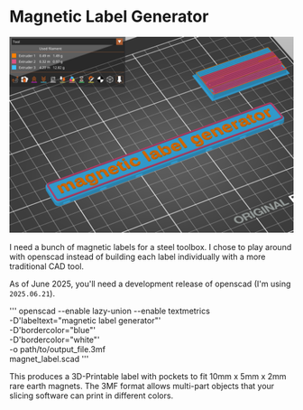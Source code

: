 # Magnetic Label Generator

![sliced magnetic label](./images/magnetic_label_maker.png)

I need a bunch of magnetic labels for a steel toolbox. I chose to play around with openscad instead of building each label individually with a more traditional CAD tool.

As of June 2025, you'll need a development release of openscad (I'm using `2025.06.21`).

'''
openscad --enable lazy-union --enable textmetrics \
-D'labeltext="magnetic label generator"' \
-D'bordercolor="blue"' \
-D'bordercolor="white"' \
-o path/to/output_file.3mf \
magnet_label.scad
'''

This produces a 3D-Printable label with pockets to fit 10mm x 5mm x 2mm rare earth magnets. The 3MF format allows multi-part objects that your slicing software can print in different colors.
